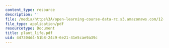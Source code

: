 ```yaml
---
content_type: resource
description: ''
file: /media/https%3A/open-learning-course-data-rc.s3.amazonaws.com/12-000-solving-complex-problems-fall-2003/447304d451b824c96e2141e5cae9a39c_plant_life.pdf
file_type: application/pdf
resourcetype: Document
title: plant_life.pdf
uid: 447304d4-51b8-24c9-6e21-41e5cae9a39c
---
```

